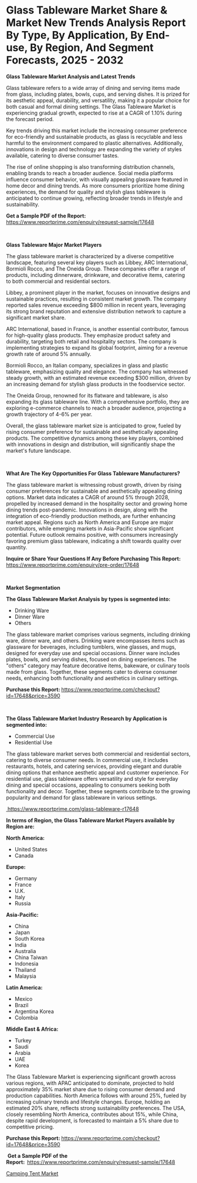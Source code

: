 <p><h1>Glass Tableware Market Share & Market New Trends Analysis Report By Type, By Application, By End-use, By Region, And Segment Forecasts, 2025 - 2032</h1></p><p><strong>Glass Tableware Market Analysis and Latest Trends</strong></p>
<p><p>Glass tableware refers to a wide array of dining and serving items made from glass, including plates, bowls, cups, and serving dishes. It is prized for its aesthetic appeal, durability, and versatility, making it a popular choice for both casual and formal dining settings. The Glass Tableware Market is experiencing gradual growth, expected to rise at a CAGR of 1.10% during the forecast period. </p><p>Key trends driving this market include the increasing consumer preference for eco-friendly and sustainable products, as glass is recyclable and less harmful to the environment compared to plastic alternatives. Additionally, innovations in design and technology are expanding the variety of styles available, catering to diverse consumer tastes. </p><p>The rise of online shopping is also transforming distribution channels, enabling brands to reach a broader audience. Social media platforms influence consumer behavior, with visually appealing glassware featured in home decor and dining trends. As more consumers prioritize home dining experiences, the demand for quality and stylish glass tableware is anticipated to continue growing, reflecting broader trends in lifestyle and sustainability.</p></p>
<p><strong>Get a Sample PDF of the Report:&nbsp;</strong> <a href="https://www.reportprime.com/enquiry/request-sample/17648?utm_campaign=2215&utm_medium=2&utm_source=Github&utm_content=ia&utm_term=18032025&utm_id=glass-tableware">https://www.reportprime.com/enquiry/request-sample/17648</a></p>
<p>&nbsp;</p>
<p><strong>Glass Tableware Major Market Players</strong></p>
<p><p>The glass tableware market is characterized by a diverse competitive landscape, featuring several key players such as Libbey, ARC International, Bormioli Rocco, and The Oneida Group. These companies offer a range of products, including dinnerware, drinkware, and decorative items, catering to both commercial and residential sectors.</p><p>Libbey, a prominent player in the market, focuses on innovative designs and sustainable practices, resulting in consistent market growth. The company reported sales revenue exceeding $800 million in recent years, leveraging its strong brand reputation and extensive distribution network to capture a significant market share. </p><p>ARC International, based in France, is another essential contributor, famous for high-quality glass products. They emphasize product safety and durability, targeting both retail and hospitality sectors. The company is implementing strategies to expand its global footprint, aiming for a revenue growth rate of around 5% annually.</p><p>Bormioli Rocco, an Italian company, specializes in glass and plastic tableware, emphasizing quality and elegance. The company has witnessed steady growth, with an estimated revenue exceeding $300 million, driven by an increasing demand for stylish glass products in the foodservice sector.</p><p>The Oneida Group, renowned for its flatware and tableware, is also expanding its glass tableware line. With a comprehensive portfolio, they are exploring e-commerce channels to reach a broader audience, projecting a growth trajectory of 4-6% per year.</p><p>Overall, the glass tableware market size is anticipated to grow, fueled by rising consumer preference for sustainable and aesthetically appealing products. The competitive dynamics among these key players, combined with innovations in design and distribution, will significantly shape the market's future landscape.</p></p>
<p>&nbsp;</p>
<p><strong>What Are The Key Opportunities For Glass Tableware Manufacturers?</strong></p>
<p><p>The glass tableware market is witnessing robust growth, driven by rising consumer preferences for sustainable and aesthetically appealing dining options. Market data indicates a CAGR of around 5% through 2028, propelled by increased demand in the hospitality sector and growing home dining trends post-pandemic. Innovations in design, along with the integration of eco-friendly production methods, are further enhancing market appeal. Regions such as North America and Europe are major contributors, while emerging markets in Asia-Pacific show significant potential. Future outlook remains positive, with consumers increasingly favoring premium glass tableware, indicating a shift towards quality over quantity.</p></p>
<p><strong>Inquire or Share Your Questions If Any Before Purchasing This Report:</strong> <a href="https://www.reportprime.com/enquiry/pre-order/17648?utm_campaign=2215&utm_medium=2&utm_source=Github&utm_content=ia&utm_term=18032025&utm_id=glass-tableware">https://www.reportprime.com/enquiry/pre-order/17648</a></p>
<p>&nbsp;</p>
<p><strong>Market Segmentation</strong></p>
<p><strong>The Glass Tableware Market Analysis by types is segmented into:</strong></p>
<p><ul><li>Drinking Ware</li><li>Dinner Ware</li><li>Others</li></ul></p>
<p><p>The glass tableware market comprises various segments, including drinking ware, dinner ware, and others. Drinking ware encompasses items such as glassware for beverages, including tumblers, wine glasses, and mugs, designed for everyday use and special occasions. Dinner ware includes plates, bowls, and serving dishes, focused on dining experiences. The "others" category may feature decorative items, bakeware, or culinary tools made from glass. Together, these segments cater to diverse consumer needs, enhancing both functionality and aesthetics in culinary settings.</p></p>
<p><strong>Purchase this Report:&nbsp;</strong><a href="https://www.reportprime.com/checkout?id=17648&price=3590&utm_campaign=2215&utm_medium=2&utm_source=Github&utm_content=ia&utm_term=18032025&utm_id=glass-tableware">https://www.reportprime.com/checkout?id=17648&price=3590</a></p>
<p>&nbsp;</p>
<p><strong>The Glass Tableware Market Industry Research by Application is segmented into:</strong></p>
<p><ul><li>Commercial Use</li><li>Residential Use</li></ul></p>
<p><p>The glass tableware market serves both commercial and residential sectors, catering to diverse consumer needs. In commercial use, it includes restaurants, hotels, and catering services, providing elegant and durable dining options that enhance aesthetic appeal and customer experience. For residential use, glass tableware offers versatility and style for everyday dining and special occasions, appealing to consumers seeking both functionality and decor. Together, these segments contribute to the growing popularity and demand for glass tableware in various settings.</p></p>
<p><a href="https://www.reportprime.com/glass-tableware-r17648?utm_campaign=2215&utm_medium=2&utm_source=Github&utm_content=ia&utm_term=18032025&utm_id=glass-tableware">&nbsp;https://www.reportprime.com/glass-tableware-r17648</a></p>
<p><strong>In terms of Region, the Glass Tableware Market Players available by Region are:</strong></p>
<p>
    <p> <strong> North America: </strong>
        <ul>
            <li>United States</li>
            <li>Canada</li>
        </ul>
        </p> 
    <p> <strong> Europe: </strong>
        <ul>
            <li>Germany</li>
            <li>France</li>
            <li>U.K.</li>
            <li>Italy</li>
            <li>Russia</li>
        </ul>
        </p> 
    <p> <strong> Asia-Pacific: </strong>
        <ul>
            <li>China</li>
            <li>Japan</li>
            <li>South Korea</li>
            <li>India</li>
            <li>Australia</li>
            <li>China Taiwan</li>
            <li>Indonesia</li>
            <li>Thailand</li>
            <li>Malaysia</li>
        </ul>
        </p> 
    <p> <strong> Latin America: </strong>
        <ul>
            <li>Mexico</li>
            <li>Brazil</li>
            <li>Argentina Korea</li>
            <li>Colombia</li>
        </ul>
        </p> 
    <p> <strong> Middle East & Africa: </strong>
        <ul>
            <li>Turkey</li>
            <li>Saudi</li>
            <li>Arabia</li>
            <li>UAE</li>
            <li>Korea</li>
        </ul>
    </p>
    </p>
<p><p>The Glass Tableware Market is experiencing significant growth across various regions, with APAC anticipated to dominate, projected to hold approximately 35% market share due to rising consumer demand and production capabilities. North America follows with around 25%, fueled by increasing culinary trends and lifestyle changes. Europe, holding an estimated 20% share, reflects strong sustainability preferences. The USA, closely resembling North America, contributes about 15%, while China, despite rapid development, is forecasted to maintain a 5% share due to competitive pricing.</p></p>
<p><strong>Purchase this Report: </strong><a href="https://www.reportprime.com/checkout?id=17648&price=3590&utm_campaign=2215&utm_medium=2&utm_source=Github&utm_content=ia&utm_term=18032025&utm_id=glass-tableware">https://www.reportprime.com/checkout?id=17648&price=3590</a></p>
<p>&nbsp;<strong>Get a Sample PDF of the Report:&nbsp;&nbsp;</strong><a href="https://www.reportprime.com/enquiry/request-sample/17648?utm_campaign=2215&utm_medium=2&utm_source=Github&utm_content=ia&utm_term=18032025&utm_id=glass-tableware">https://www.reportprime.com/enquiry/request-sample/17648</a></p>
<p><strong></strong></p>
<p><p><a href="https://github.com/hgf64gh/Market-Research-Report-List-2/blob/main/camping-tent-market.md?utm_campaign=2215&utm_medium=2&utm_source=Github&utm_content=ia&utm_term=18032025&utm_id=glass-tableware">Camping Tent Market</a></p></p>
